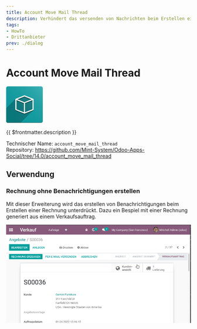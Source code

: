 ```yaml
---
title: Account Move Mail Thread
description: Verhindert das versenden von Nachrichten beim Erstellen einer Buchung.
tags:
- HowTo
- Drittanbieter
prev: ./dialog
---
```

# Account Move Mail Thread
![icon_oms_box](attachments/icon_oms_box.png)

{{ $frontmatter.description }}
 
Technischer Name: `account_move_mail_thread`\
Repository: <https://github.com/Mint-System/Odoo-Apps-Social/tree/14.0/account_move_mail_thread>

## Verwendung

### Rechnung ohne Benachrichtigungen erstellen

Mit dieser Erweiterung wird das erstellen von Benachrichtigungen beim Erstellen einer Rechnung unterdrückt. Dazu ein Bespiel mit einer Rechnung generiert aus einem Verkaufsauftrag.

![Account Move Mail Thread](attachments/Account%20Move%20Mail%20Thread.gif)